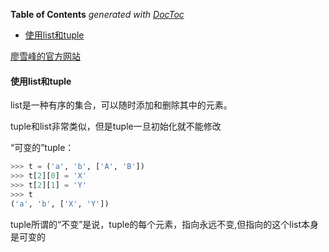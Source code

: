 <!-- START doctoc generated TOC please keep comment here to allow auto update -->
<!-- DON'T EDIT THIS SECTION, INSTEAD RE-RUN doctoc TO UPDATE -->
**Table of Contents**  *generated with [DocToc](https://github.com/thlorenz/doctoc)*

- [使用list和tuple](#%E4%BD%BF%E7%94%A8list%E5%92%8Ctuple)

<!-- END doctoc generated TOC please keep comment here to allow auto update -->

[廖雪峰的官方网站](https://www.liaoxuefeng.com/)

#### 使用list和tuple

list是一种有序的集合，可以随时添加和删除其中的元素。

tuple和list非常类似，但是tuple一旦初始化就不能修改

“可变的”tuple：

```python
>>> t = ('a', 'b', ['A', 'B'])
>>> t[2][0] = 'X'
>>> t[2][1] = 'Y'
>>> t
('a', 'b', ['X', 'Y'])
```

tuple所谓的“不变”是说，tuple的每个元素，指向永远不变,但指向的这个list本身是可变的

